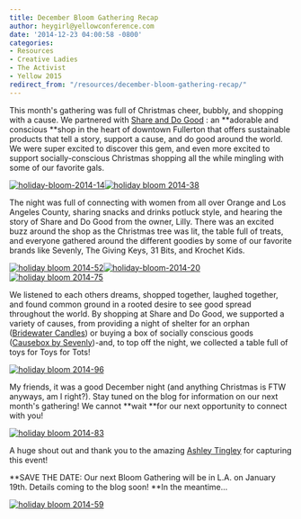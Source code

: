 ```yaml
---
title: December Bloom Gathering Recap
author: heygirl@yellowconference.com
date: '2014-12-23 04:00:58 -0800'
categories:
- Resources
- Creative Ladies
- The Activist
- Yellow 2015
redirect_from: "/resources/december-bloom-gathering-recap/"
---
```


This month's gathering was full of Christmas cheer, bubbly, and shopping with a cause. We partnered with [Share and Do Good](http://www.shareanddogood.com/learn/) : an **adorable and conscious **shop in the heart of downtown Fullerton that offers sustainable products that tell a story, support a cause, and do good around the world. We were super excited to discover this gem, and even more excited to support socially-conscious Christmas shopping all the while mingling with some of our favorite gals.

[![holiday-bloom-2014-14](https://yellow-blog-images.imgix.net/2014/12/holiday-bloom-2014-14.gif)](https://yellow-blog-images.imgix.net/2014/12/holiday-bloom-2014-14.gif)[![holiday bloom 2014-38](https://yellow-blog-images.imgix.net/2014/12/holiday-bloom-2014-38.jpg)](https://yellow-blog-images.imgix.net/2014/12/holiday-bloom-2014-38.jpg)

The night was full of connecting with women from all over Orange and Los Angeles County, sharing snacks and drinks potluck style, and hearing the story of Share and Do Good from the owner, Lilly. There was an excited buzz around the shop as the Christmas tree was lit, the table full of treats, and everyone gathered around the different goodies by some of our favorite brands like Sevenly, The Giving Keys, 31 Bits, and Krochet Kids.

[![holiday bloom 2014-52](https://yellow-blog-images.imgix.net/2014/12/holiday-bloom-2014-52.jpg)](https://yellow-blog-images.imgix.net/2014/12/holiday-bloom-2014-52.jpg)[![holiday-bloom-2014-20](https://yellow-blog-images.imgix.net/2014/12/holiday-bloom-2014-201.gif)](https://yellow-blog-images.imgix.net/2014/12/holiday-bloom-2014-52.jpg)[![holiday bloom 2014-75](https://yellow-blog-images.imgix.net/2014/12/holiday-bloom-2014-75.jpg)](https://yellow-blog-images.imgix.net/2014/12/holiday-bloom-2014-75.jpg)

We listened to each others dreams, shopped together, laughed together, and found common ground in a rooted desire to see good spread throughout the world. By shopping at Share and Do Good, we supported a variety of causes, from providing a night of shelter for an orphan ([Bridewater Candles](http://www.bridgewatercandles.com/light-a-candle-feed-a-child.aspx)) or buying a box of socially conscious goods ([Causebox by Sevenly](https://causebox.sevenly.org/))-and, to top off the night, we collected a table full of toys for Toys for Tots!

[![holiday bloom 2014-96](https://yellow-blog-images.imgix.net/2014/12/holiday-bloom-2014-96.jpg)](https://yellow-blog-images.imgix.net/2014/12/holiday-bloom-2014-96.jpg)

My friends, it was a good December night (and anything Christmas is FTW anyways, am I right?). Stay tuned on the blog for information on our next month's gathering! We cannot **wait **for our next opportunity to connect with you!

[![holiday bloom 2014-83](https://yellow-blog-images.imgix.net/2014/12/holiday-bloom-2014-83.jpg)](https://yellow-blog-images.imgix.net/2014/12/holiday-bloom-2014-83.jpg)

A huge shout out and thank you to the amazing [Ashley Tingley](http://www.ashleytingleyphotography.com/) for capturing this event!

**SAVE THE DATE: Our next Bloom Gathering will be in L.A. on January 19th. Details coming to the blog soon! **In the meantime...

[![holiday bloom 2014-59](https://yellow-blog-images.imgix.net/2014/12/holiday-bloom-2014-59-682x1024.jpg)](https://yellow-blog-images.imgix.net/2014/12/holiday-bloom-2014-59.jpg)
